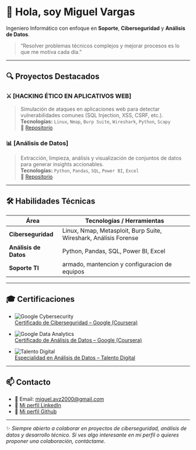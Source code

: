 # 👋 Hola, soy Miguel Vargas

Ingeniero Informático con enfoque en **Soporte**, **Ciberseguridad** y **Análisis de Datos**.  

> “Resolver problemas técnicos complejos y mejorar procesos es lo que me motiva cada día.”  

---

## 🔍 Proyectos Destacados

### ⚔️ [HACKING ÉTICO EN APLICATIVOS WEB]  
> Simulación de ataques en aplicaciones web para detectar vulnerabilidades comunes (SQL Injection, XSS, CSRF, etc.).  
**Tecnologías:** `Linux`, `Nmap`, `Burp Suite`, `Wireshark`, `Python`, `Scapy`  
🔗 [Repositorio](https://github.com/MiguelAVZ2000/Bootcamp-Hacking-etico)  

### 📊 [Análisis de Datos]  
> Extracción, limpieza, análisis y visualización de conjuntos de datos para generar insights accionables.  
**Tecnologías:** `Python`, `Pandas`, `SQL`, `Power BI`, `Excel`  
🔗 [Repositorio](https://github.com/MiguelAVZ2000/Bootcamp-Analisis-de-Datos)  

---

## 🛠️ Habilidades Técnicas

| Área | Tecnologías / Herramientas |
|---|---|
| **Ciberseguridad** | Linux, Nmap, Metasploit, Burp Suite, Wireshark, Análisis Forense |
| **Análisis de Datos** | Python, Pandas, SQL, Power BI, Excel |
| **Soporte TI** | armado, mantencion y configuracion de equipos |


---

## 🎓 Certificaciones

- ![Google Cybersecurity](https://img.shields.io/badge/Google-Cybersecurity-blue?logo=google&logoColor=white)  
  [Certificado de Ciberseguridad – Google (Coursera)](https://www.coursera.org/account/accomplishments/professional-cert/XJOCY586EXGG?utm_source=link&utm_medium=certificate&utm_content=cert_image&utm_campaign=sharing_cta&utm_product=prof)

- ![Google Data Analytics](https://img.shields.io/badge/Google-Data_Analytics-green?logo=google&logoColor=white)  
  [Certificado de Análisis de Datos – Google (Coursera)](https://www.coursera.org/account/accomplishments/professional-cert/F7E4X28JDM23?utm_source=link&utm_medium=certificate&utm_content=cert_image&utm_campaign=sharing_cta&utm_product=prof)

- ![Talento Digital](https://img.shields.io/badge/Talento_Digital-Especialidad_Análisis_de_Datos-purple)  
  [Especialidad en Análisis de Datos – Talento Digital](https://www.acreditta.com/credential/e3a58ab9-4a15-43c0-82fd-21bc35b155fa?utm_source=linkedin_profile&resource_type=badge&resource=e3a58ab9-4a15-43c0-82fd-21bc35b155fa) 

---


## 📫 Contacto

- 📧 Email: miguel.avz2000@gmail.com  
- 🔗 [Mi perfil LinkedIn](https://www.linkedin.com/in/miguel-vargas-51aa24258)  
- 💬 [Mi perfil Github](https://github.com/MiguelAVZ2000)

---

✨ *Siempre abierto a colaborar en proyectos de ciberseguridad, análisis de datos y desarrollo técnico. Si ves algo interesante en mi perfil o quieres proponer una colaboración, contáctame.*  

